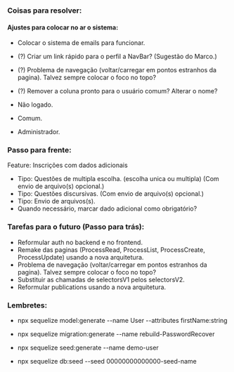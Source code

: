 <!-- @format -->

### Coisas para resolver:

#### Ajustes para colocar no ar o sistema:

- Colocar o sistema de emails para funcionar.

- (?) Criar um link rápido para o perfil a NavBar? (Sugestão do Marco.)
- (?) Problema de navegação (voltar/carregar em pontos estranhos da pagina). Talvez sempre colocar o foco no topo?
- (?) Remover a coluna pronto para o usuário comum? Alterar o nome?

- Não logado.
- Comum.
- Administrador.

### Passo para frente:

Feature: Inscrições com dados adicionais

- Tipo: Questões de multipla escolha. (escolha unica ou multipla) (Com envio de arquivo(s) opcional.)
- Tipo: Questões discursivas. (Com envio de arquivo(s) opcional.)
- Tipo: Envio de arquivos(s).
- Quando necessário, marcar dado adicional como obrigatório?

### Tarefas para o futuro (Passo para trás):

- Reformular auth no backend e no frontend.
- Remake das paginas (ProcessRead, ProcessList, ProcessCreate, ProcessUpdate) usando a nova arquitetura.
- Problema de navegação (voltar/carregar em pontos estranhos da pagina). Talvez sempre colocar o foco no topo?
- Substituir as chamadas de selectorsV1 pelos selectorsV2.
- Reformular publications usando a nova arquitetura.

### Lembretes:

- npx sequelize model:generate --name User --attributes firstName:string
- npx sequelize migration:generate --name rebuild-PasswordRecover
- npx sequelize seed:generate --name demo-user

- npx sequelize db:seed --seed 00000000000000-seed-name
